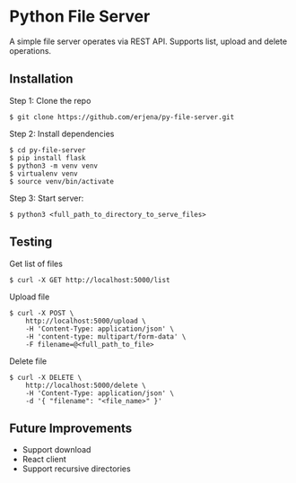 # Python File Server

A simple file server operates via REST API. Supports list, upload and delete operations.

## Installation

Step 1: Clone the repo
```
$ git clone https://github.com/erjena/py-file-server.git
```

Step 2: Install dependencies
```
$ cd py-file-server
$ pip install flask
$ python3 -m venv venv
$ virtualenv venv
$ source venv/bin/activate
```
Step 3: Start server:
```
$ python3 <full_path_to_directory_to_serve_files>
```

## Testing
Get list of files
```
$ curl -X GET http://localhost:5000/list
```
Upload file
```
$ curl -X POST \
    http://localhost:5000/upload \
    -H 'Content-Type: application/json' \
    -H 'content-type: multipart/form-data' \
    -F filename=@<full_path_to_file>
```
Delete file 
```
$ curl -X DELETE \
    http://localhost:5000/delete \
    -H 'Content-Type: application/json' \
    -d '{ "filename": "<file_name>" }'
```

## Future Improvements
* Support download
* React client
* Support recursive directories
